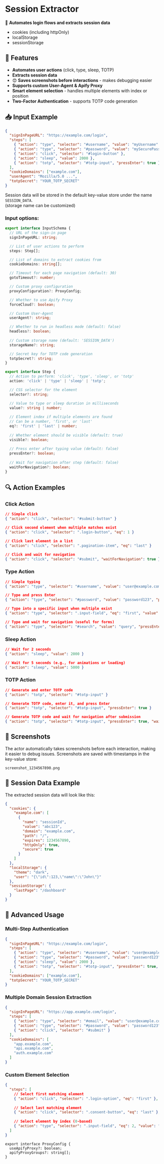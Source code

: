 # **Session Extractor**

🚀 **Automates login flows and extracts session data** 
- cookies (including httpOnly)
- localStorage
- sessionStorage

## **🔹 Features**

- **Automates user actions** (click, type, sleep, TOTP)
- **Extracts session data**
- 😍 **Saves screenshots before interactions** - makes debugging easier 
- **Supports custom User-Agent & Apify Proxy**
- **Smart element selection** - handles multiple elements with index or position
- **Two-Factor Authentication** - supports TOTP code generation

## **📥 Input Example**

```json
{
  "signInPageURL": "https://example.com/login",
  "steps": [
    { "action": "type", "selector": "#username", "value": "myUsername" },
    { "action": "type", "selector": "#password", "value": "mySecurePassword" },
    { "action": "click", "selector": "#login-button" },
    { "action": "sleep", "value": 2000 },
    { "action": "totp", "selector": "#totp-input", "pressEnter": true }
  ],
  "cookieDomains": ["example.com"],
  "userAgent": "Mozilla/5.0 ...",
  "totpSecret": "YOUR_TOTP_SECRET"
}
```

Session data will be stored in the default key-value store under the name `SESSION_DATA`.\
(storage name can be customized)

### Input options:

```typescript
export interface InputSchema {
  // URL of the sign-in page
  signInPageURL: string;

  // List of user actions to perform
  steps: Step[];

  // List of domains to extract cookies from
  cookieDomains: string[];

  // Timeout for each page navigation (default: 30)
  gotoTimeout?: number;

  // Custom proxy configuration
  proxyConfiguration?: ProxyConfig;

  // Whether to use Apify Proxy
  forceCloud?: boolean;

  // Custom User-Agent
  userAgent?: string;

  // Whether to run in headless mode (default: false)
  headless?: boolean;
  
  // Custom storage name (default: 'SESSION_DATA')
  storageName?: string;

  // Secret key for TOTP code generation
  totpSecret?: string;
}

export interface Step {
  // Action to perform: 'click', 'type', 'sleep', or 'totp'
  action: 'click' | 'type' | 'sleep' | 'totp';

  // CSS selector for the element
  selector?: string;

  // Value to type or sleep duration in milliseconds
  value?: string | number;
  
  // Element index if multiple elements are found
  // Can be a number, 'first', or 'last'
  eq?: 'first' | 'last' | number;
  
  // Whether element should be visible (default: true)
  visible?: boolean;
  
  // Press enter after typing value (default: false)
  pressEnter?: boolean;
  
  // Wait for navigation after step (default: false)
  waitForNavigation?: boolean;
}
```

## **🔍 Action Examples**

### Click Action
```json
// Simple click
{ "action": "click", "selector": "#submit-button" }

// Click second element when multiple matches exist
{ "action": "click", "selector": ".login-button", "eq": 1 }

// Click last element in a list
{ "action": "click", "selector": ".pagination-item", "eq": "last" }

// Click and wait for navigation
{ "action": "click", "selector": "#submit", "waitForNavigation": true }
```

### Type Action
```json
// Simple typing
{ "action": "type", "selector": "#username", "value": "user@example.com" }

// Type and press Enter
{ "action": "type", "selector": "#password", "value": "password123", "pressEnter": true }

// Type into a specific input when multiple exist
{ "action": "type", "selector": ".input-field", "eq": "first", "value": "test" }

// Type and wait for navigation (useful for forms)
{ "action": "type", "selector": "#search", "value": "query", "pressEnter": true, "waitForNavigation": true }
```

### Sleep Action
```json
// Wait for 2 seconds
{ "action": "sleep", "value": 2000 }

// Wait for 5 seconds (e.g., for animations or loading)
{ "action": "sleep", "value": 5000 }
```

### TOTP Action
```json
// Generate and enter TOTP code
{ "action": "totp", "selector": "#totp-input" }

// Generate TOTP code, enter it, and press Enter
{ "action": "totp", "selector": "#totp-input", "pressEnter": true }

// Generate TOTP code and wait for navigation after submission
{ "action": "totp", "selector": "#totp-input", "pressEnter": true, "waitForNavigation": true }
```

## **📸 Screenshots**

The actor automatically takes screenshots before each interaction, making it easier to debug issues. Screenshots are saved with timestamps in the key-value store:
```
screenshot_1234567890.png
```

## **🔐 Session Data Example**

The extracted session data will look like this:
```json
{
  "cookies": {
    "example.com": [
      {
        "name": "sessionId",
        "value": "abc123",
        "domain": "example.com",
        "path": "/",
        "expires": 1234567890,
        "httpOnly": true,
        "secure": true
      }
    ]
  },
  "localStorage": {
    "theme": "dark",
    "user": "{\"id\":123,\"name\":\"John\"}"
  },
  "sessionStorage": {
    "lastPage": "/dashboard"
  }
}
```

## **🚀 Advanced Usage**

### Multi-Step Authentication
```json
{
  "signInPageURL": "https://example.com/login",
  "steps": [
    { "action": "type", "selector": "#username", "value": "user@example.com" },
    { "action": "type", "selector": "#password", "value": "password123", "pressEnter": true },
    { "action": "sleep", "value": 2000 },
    { "action": "totp", "selector": "#totp-input", "pressEnter": true, "waitForNavigation": true }
  ],
  "cookieDomains": ["example.com"],
  "totpSecret": "YOUR_TOTP_SECRET"
}
```

### Multiple Domain Session Extraction
```json
{
  "signInPageURL": "https://app.example.com/login",
  "steps": [
    { "action": "type", "selector": "#email", "value": "user@example.com" },
    { "action": "type", "selector": "#password", "value": "password123" },
    { "action": "click", "selector": "#submit" }
  ],
  "cookieDomains": [
    "app.example.com",
    "api.example.com",
    "auth.example.com"
  ]
}
```

### Custom Element Selection
```json
{
  "steps": [
    // Select first matching element
    { "action": "click", "selector": ".login-option", "eq": "first" },
    
    // Select last matching element
    { "action": "click", "selector": ".consent-button", "eq": "last" },
    
    // Select element by index (0-based)
    { "action": "type", "selector": ".input-field", "eq": 2, "value": "test" }
  ]
}
```

```
export interface ProxyConfig {
  useApifyProxy?: boolean;
  apifyProxyGroups?: string[];
}
```
